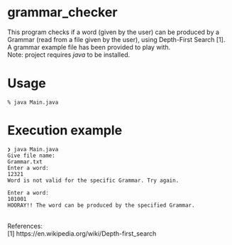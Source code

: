 # grammar_checker
This program checks if a word (given by the user) can be produced by a Grammar (read from a file given by the user),
using Depth-First Search [1].
<br>
A grammar example file has been provided to play with.
<br>
Note: project requires *java* to be installed.

# Usage
```
% java Main.java
```

# Execution example
```
❯ java Main.java
Give file name:
Grammar.txt
Enter a word:
12321
Word is not valid for the specific Grammar. Try again.

Enter a word:
101001
HOORAY!! The word can be produced by the specified Grammar.
```

<br>
References:
<br>
[1] https://en.wikipedia.org/wiki/Depth-first_search
